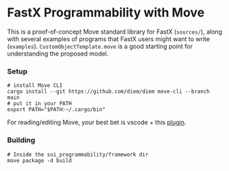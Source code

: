 # FastX Programmability with Move

This is a proof-of-concept Move standard library for FastX (`sources/`), along with several examples of programs that FastX users might want to write (`examples`). `CustomObjectTemplate.move` is a good starting point for understanding the proposed model.

### Setup

```
# install Move CLI
cargo install --git https://github.com/diem/diem move-cli --branch main
# put it in your PATH
export PATH="$PATH:~/.cargo/bin"
```

For reading/editing Move, your best bet is vscode + this [plugin](https://marketplace.visualstudio.com/items?itemName=move.move-analyzer).

### Building

```
# Inside the sui_programmability/framework dir
move package -d build
```
